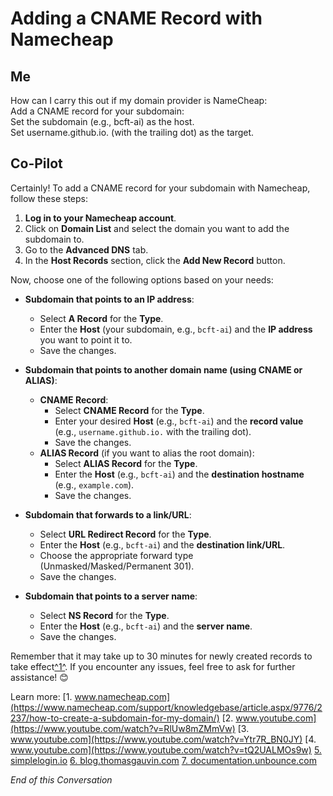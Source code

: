 # Adding a CNAME Record with Namecheap

## Me
How can I carry this out if my domain provider is NameCheap:  
Add a CNAME record for your subdomain:  
Set the subdomain (e.g., bcft-ai) as the host.  
Set username.github.io. (with the trailing dot) as the target.  

## Co-Pilot
[1]: https://www.youtube.com/watch?v=RlUw8mZMmVw ""
[2]: https://www.youtube.com/watch?v=Ytr7R_BN0JY ""
[3]: https://www.youtube.com/watch?v=tQ2UALMOs9w ""
[4]: https://www.namecheap.com/support/knowledgebase/article.aspx/9776/2237/how-to-create-a-subdomain-for-my-domain/ ""
[5]: https://simplelogin.io/docs/custom-domain/registrars/namecheap/namecheap-subdomain/ ""
[6]: https://blog.thomasgauvin.com/setting-up-a-subdomain-github-pages-namecheap ""
[7]: https://documentation.unbounce.com/hc/en-us/articles/203687394-Setting-Up-Your-CNAME-with-Namecheap ""

Certainly! To add a CNAME record for your subdomain with Namecheap, follow these steps:

1. **Log in to your Namecheap account**.
2. Click on **Domain List** and select the domain you want to add the subdomain to.
3. Go to the **Advanced DNS** tab.
4. In the **Host Records** section, click the **Add New Record** button.

Now, choose one of the following options based on your needs:

- **Subdomain that points to an IP address**:
    - Select **A Record** for the **Type**.
    - Enter the **Host** (your subdomain, e.g., `bcft-ai`) and the **IP address** you want to point it to.
    - Save the changes.

- **Subdomain that points to another domain name (using CNAME or ALIAS)**:
    - **CNAME Record**:
        - Select **CNAME Record** for the **Type**.
        - Enter your desired **Host** (e.g., `bcft-ai`) and the **record value** (e.g., `username.github.io.` with the trailing dot).
        - Save the changes.
    - **ALIAS Record** (if you want to alias the root domain):
        - Select **ALIAS Record** for the **Type**.
        - Enter the **Host** (e.g., `bcft-ai`) and the **destination hostname** (e.g., `example.com`).
        - Save the changes.

- **Subdomain that forwards to a link/URL**:
    - Select **URL Redirect Record** for the **Type**.
    - Enter the **Host** (e.g., `bcft-ai`) and the **destination link/URL**.
    - Choose the appropriate forward type (Unmasked/Masked/Permanent 301).
    - Save the changes.

- **Subdomain that points to a server name**:
    - Select **NS Record** for the **Type**.
    - Enter the **Host** (e.g., `bcft-ai`) and the **server name**.
    - Save the changes.

Remember that it may take up to 30 minutes for newly created records to take effect[^1^][4]. If you encounter any issues, feel free to ask for further assistance! 😊

Learn more: [1. www.namecheap.com](https://www.namecheap.com/support/knowledgebase/article.aspx/9776/2237/how-to-create-a-subdomain-for-my-domain/) 
[2. www.youtube.com](https://www.youtube.com/watch?v=RlUw8mZMmVw) 
[3. www.youtube.com](https://www.youtube.com/watch?v=Ytr7R_BN0JY)
[4. www.youtube.com](https://www.youtube.com/watch?v=tQ2UALMOs9w) 
[5. simplelogin.io](https://simplelogin.io/docs/custom-domain/registrars/namecheap/namecheap-subdomain/)
[6. blog.thomasgauvin.com](https://blog.thomasgauvin.com/setting-up-a-subdomain-github-pages-namecheap) 
[7. documentation.unbounce.com](https://documentation.unbounce.com/hc/en-us/articles/203687394-Setting-Up-Your-CNAME-with-Namecheap)  

*End of this Conversation*
